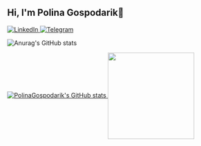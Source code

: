 ## Hi, I'm Polina Gospodarik👋
<a href="https://www.linkedin.com/in/palina-haspadaryk-460125318/">
  <img src="https://img.shields.io/badge/LinkedIn-0077B5?style=for-the-badge&logo=linkedin&logoColor=white" alt="LinkedIn">
</a>
<a href="https://t.me/Polina_Gospodarik">
  <img src="https://img.shields.io/badge/Telegram-2CA5E0?style=for-the-badge&logo=telegram&logoColor=white" alt="Telegram">
</a>

<!--
**PolinaGospodarik/PolinaGospodarik** is a ✨ _special_ ✨ repository because its `README.md` (this file) appears on your GitHub profile.

Here are some ideas to get you started:

- 🔭 I’m currently working on ...
- 🌱 I’m currently learning ...
- 👯 I’m looking to collaborate on ...
- 🤔 I’m looking for help with ...
- 💬 Ask me about ...
- 📫 How to reach me: ...
- 😄 Pronouns: ...
- ⚡ Fun fact: ...
-->
  ![Anurag's GitHub stats](https://github-readme-stats.vercel.app/api?username=anuraghazra&show_icons=true&theme=radical)
<div>

  <a href="https://github.com/PolinaGospodarik">
    <img src="https://github-readme-stats.vercel.app/api?username=PolinaGospodarik&show_icons=true&theme=radical" alt="PolinaGospodarik's GitHub stats" />
  </a>
  <a href="https://github.com/PolinaGospodarik/github-readme-stats">
  <img height="200" align="center" src="https://github-readme-stats.vercel.app/api/top-langs/?username=PolinaGospodarik&layout=compact&theme=dark#gh-dark-mode-only&langs_count=8&card_width=320"    /a>
</div>





